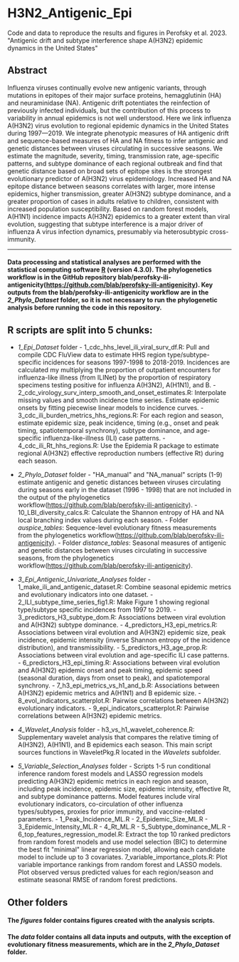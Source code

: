 # H3N2_Antigenic_Epi
Code and data to reproduce the results and figures in Perofsky et al. 2023. "Antigenic drift and subtype interference shape A(H3N2) epidemic dynamics in the United States"

## Abstract

Influenza viruses continually evolve new antigenic variants, through mutations in epitopes of their major surface proteins, hemagglutinin (HA) and neuraminidase (NA). Antigenic drift potentiates the reinfection of previously infected individuals, but the contribution of this process to variability in annual epidemics is not well understood. Here we link influenza A(H3N2) virus evolution to regional epidemic dynamics in the United States during 1997—2019. We integrate phenotypic measures of HA antigenic drift and sequence-based measures of HA and NA fitness to infer antigenic and genetic distances between viruses circulating in successive seasons. We estimate the magnitude, severity, timing, transmission rate, age-specific patterns, and subtype dominance of each regional outbreak and find that genetic distance based on broad sets of epitope sites is the strongest evolutionary predictor of A(H3N2) virus epidemiology. Increased HA and NA epitope distance between seasons correlates with larger, more intense epidemics, higher transmission, greater A(H3N2) subtype dominance, and a greater proportion of cases in adults relative to children, consistent with increased population susceptibility. Based on random forest models, A(H1N1) incidence impacts A(H3N2) epidemics to a greater extent than viral evolution, suggesting that subtype interference is a major driver of influenza A virus infection dynamics, presumably via heterosubtypic cross-immunity.

---
#### Data processing and statistical analyses are performed with the statistical computing software [R](https://www.r-project.org/) (version 4.3.0). The phylogenetics workflow is in the GitHub repository blab/perofsky-ili-antigenicity(https://github.com/blab/perofsky-ili-antigenicity). Key outputs from the blab/perofsky-ili-antigenicity workflow are in the _2_Phylo_Dataset_ folder, so it is not necessary to run the phylogenetic analysis before running the code in this repository.


## R scripts are split into 5 chunks:

- _1_Epi_Dataset_ folder
        - 1_cdc_hhs_level_ili_viral_surv_df.R: Pull and compile CDC FluView data to estimate HHS region type/subtype-specific incidences for seasons 1997-1998 to 2018-2019. Incidences are calculated my multiplying the proportion of outpatient encounters for influenza-like illness (from ILINet) by the proportion of respiratory specimens testing positive for influenza A(H3N2), A(H1N1), and B.
        - 2_cdc_virology_surv_interp_smooth_and_onset_estimates.R: Interpolate missing values and smooth incidence time series. Estimate epidemic onsets by fitting piecewise linear models to incidence curves.
        - 3_cdc_ili_burden_metrics_hhs_regions.R: For each region and season, estimate epidemic size, peak incidence, timing (e.g., onset and peak timing, spatiotemporal synchrony), subtype dominance, and age-specific influenza-like-illness (ILI) case patterns.
        - 4_cdc_ili_Rt_hhs_regions.R: Use the Epidemia R package to estimate regional A(H3N2) effective reproduction numbers (effective Rt) during each season.

- _2_Phylo_Dataset_ folder
        - "HA_manual" and "NA_manual" scripts (1-9) estimate antigenic and genetic distances between viruses circulating during seasons early in the dataset (1996 - 1998) that are not included in the output of the phylogenetics workflow(https://github.com/blab/perofsky-ili-antigenicity).
        - 10_LBI_diversity_calcs.R: Calculate the Shannon entropy of HA and NA local branching index values during each season.
        - Folder _auspice_tables_: Sequence-level evolutionary fitness measurements from the phylogenetics workflow(https://github.com/blab/perofsky-ili-antigenicity).
        - Folder _distance_tables_: Seasonal measures of antigenic and genetic distances between viruses circulating in successive seasons, from the phylogenetics workflow(https://github.com/blab/perofsky-ili-antigenicity).

- _3_Epi_Antigenic_Univariate_Analyses_ folder
        - 1_make_ili_and_antigenic_dataset.R: Combine seasonal epidemic metrics and evolutionary indicators into one dataset.
        - 2_ILI_subtype_time_series_fig1.R: Make Figure 1 showing regional type/subtype specific incidences from 1997 to 2019.
        - 3_predictors_H3_subtype_dom.R: Associations between viral evolution and A(H3N2) subtype dominance.
        - 4_predictors_H3_epi_metrics.R: Associations between viral evolution and A(H3N2) epidemic size, peak incidence, epidemic intensity (inverse Shannon entropy of the incidence distribution), and transmissibility.
        - 5_predictors_H3_age_prop.R: Associations between viral evolution and age-specific ILI case patterns.
        - 6_predictors_H3_epi_timing.R: Associations between viral evolution and A(H3N2) epidemic onset and peak timing, epidemic speed (seasonal duration, days from onset to peak), and spatiotemporal synchrony.
        - 7_h3_epi_metrics_vs_h1_and_b.R: Associations between A(H3N2) epidemic metrics and A(H1N1) and B epidemic size. 
        - 8_evol_indicators_scatterplot.R: Pairwise correlations between A(H3N2) evolutionary indicators.
        - 9_epi_indicators_scatterplot.R: Pairwise correlations between A(H3N2) epidemic metrics.

- _4_Wavelet_Analysis_ folder
        - h3_vs_h1_wavelet_coherence.R: Supplementary wavelet analysis that compares the relative timing of A(H3N2), A(H1N1), and B epidemics each season. This main script sources functions in WaveletPkg.R located in the _Wavelets_ subfolder.

- _5_Variable_Selection_Analyses_ folder
        - Scripts 1-5 run conditional inference random forest models and LASSO regression models predicting A(H3N2) epidemic metrics in each region and season, including peak incidence, epidemic size, epidemic intensity, effective Rt, and subtype dominance patterns. Model features include viral evolutionary indicators, co-circulation of other influenza types/subtypes, proxies for prior immunity, and vaccine-related parameters.
        - 1_Peak_Incidence_ML.R
        - 2_Epidemic_Size_ML.R
        - 3_Epidemic_Intensity_ML.R
        - 4_Rt_ML.R
        - 5_Subtype_dominance_ML.R
        - 6_top_features_regression_model.R: Extract the top 10 ranked predictors from random forest models and use model selection (BIC) to determine the best fit "minimal" linear regression model, allowing each candidate model to include up to 3 covariates.
        7_variable_importance_plots.R: Plot variable importance rankings from random forest and LASSO models. Plot observed versus predicted values for each region/season and estimate seasonal RMSE of random forest predictions.

## Other folders

#### The _figures_ folder contains figures created with the analysis scripts.

#### The _data_ folder contains all data inputs and outputs, with the exception of evolutionary fitness measurements, which are in the _2_Phylo_Dataset_ folder.
